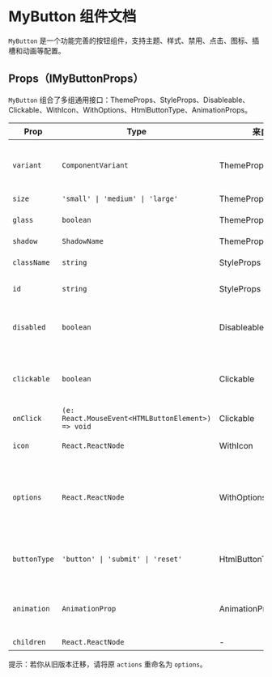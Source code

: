 # MyButton 组件文档

`MyButton` 是一个功能完善的按钮组件，支持主题、样式、禁用、点击、图标、插槽和动画等配置。

## Props（IMyButtonProps）

`MyButton` 组合了多组通用接口：ThemeProps、StyleProps、Disableable、Clickable、WithIcon、WithOptions、HtmlButtonType、AnimationProps。

| Prop           | Type                                      | 来自             | 描述 |
|----------------|-------------------------------------------|------------------|------|
| `variant`      | `ComponentVariant`                        | ThemeProps       | 主题变体，如 `{ role: 'primary', color: 'blue' }` |
| `size`         | `'small' \| 'medium' \| 'large'`          | ThemeProps       | 尺寸 |
| `glass`        | `boolean`                                 | ThemeProps       | 是否启用玻璃态 |
| `shadow`       | `ShadowName`                              | ThemeProps       | 阴影等级 |
| `className`    | `string`                                  | StyleProps       | 自定义 CSS 类名 |
| `id`           | `string`                                  | StyleProps       | 元素唯一 ID |
| `disabled`     | `boolean`                                 | Disableable/Clickable | 是否禁用（两处接口均可提供该字段） |
| `clickable`    | `boolean`                                 | Clickable        | 是否呈现可点击态（配合交互样式） |
| `onClick`      | `(e: React.MouseEvent<HTMLButtonElement>) => void` | Clickable | 点击回调 |
| `icon`         | `React.ReactNode`                         | WithIcon         | 前置图标插槽 |
| `options`      | `React.ReactNode`                         | WithOptions      | 末尾操作区插槽（注意：名称为 `options`，非 `actions`） |
| `buttonType`   | `'button' \| 'submit' \| 'reset'`         | HtmlButtonType   | 原生 `<button>` 的 `type` 属性 |
| `animation`    | `AnimationProp`                           | AnimationProps   | 动画配置，支持字符串预设或对象配置 |
| `children`     | `React.ReactNode`                         | -                | 按钮内容 |

提示：若你从旧版本迁移，请将原 `actions` 重命名为 `options`。

